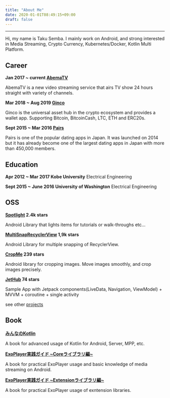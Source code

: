 ```yaml
---
title: "About Me"
date: 2020-01-01T08:49:15+09:00
draft: false
---
```

---

Hi, my name is Taku Semba.
I mainly work on Android, and strong interested in Media Streaming, Crypto Currency, Kubernetes/Docker, Kotlin Multi Platform.

## Career

**Jan 2017 ~ current [AbemaTV](https://play.google.com/store/apps/details?id=tv.abema)**

AbemaTV is a new video streaming service that airs TV show 24 hours straight with variety of channels.

**Mar 2018 ~ Aug 2019 [Ginco](https://ginco.io/en/)**

Ginco is the universal asset hub in the crypto ecosystem and provides a wallet app. Supporting Bitcoin, BitcoinCash, LTC, ETH and ERC20s.

**Sept 2015 ~ Mar 2016 [Pairs](https://eure.jp)**

Pairs is one of the popular dating apps in Japan. It was launched on 2014 but it has already become one of the largest dating apps in Japan with more than 450,000 members.

## Education

**Apr 2012 ~ Mar 2017 Kobe University** Electrical Engineering

**Sept 2015 ~ June 2016 University of Washington** Electrical Engineering

## OSS

**[Spotlight](https://github.com/TakuSemba/Spotlight) 2.4k stars**

Android Library that lights items for tutorials or walk-throughs etc...

**[MultiSnapRecyclerView](https://github.com/TakuSemba/MultiSnapRecyclerView) 1,9k stars** 

Android Library for multiple snapping of RecyclerView.

**[CropMe](https://github.com/TakuSemba/CropMe) 239 stars**

Android library for cropping images. Move images smoothly, and crop images precisely.

**[JetHub](https://github.com/TakuSemba/JetHub) 74 stars**

Sample App with Jetpack components(LiveData, Navigation, ViewModel) + MVVM + coroutine + single activity

see other [projects](https://github.com/TakuSemba)

## Book

**[みんなのKotlin](https://www.amazon.co.jp/%E3%81%BF%E3%82%93%E3%81%AA%E3%81%AEKotlin-%E7%8F%BE%E5%A0%B4%E3%81%A7%E5%BD%B9%E7%AB%8B%E3%81%A4%E6%9C%80%E6%96%B0%E3%83%8E%E3%82%A6%E3%83%8F%E3%82%A6-%E6%84%9B%E6%BE%A4-%E8%90%8C/dp/4297109174)**

A book for advanced usage of Kotlin for Android, Server, MPP, etc.

**[ExoPlayer実践ガイド ~Coreライブラリ編~](https://takusemba.booth.pm/items/2076653)**

A book for practical ExoPlayer usage and basic knowledge of media streaming on Android.

**[ExoPlayer実践ガイド ~Extensionライブラリ編~](https://takusemba.booth.pm/items/2076635)**

A book for practical ExoPlayer usage of exntension libraries.
